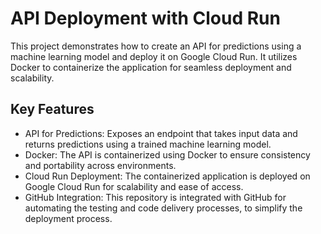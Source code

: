 # API Deployment with Cloud Run

This project demonstrates how to create an API for predictions using a machine learning model and deploy it on Google Cloud Run. It utilizes Docker to containerize the application for seamless deployment and scalability.

## Key Features

- API for Predictions: Exposes an endpoint that takes input data and returns predictions using a trained machine learning model.
- Docker: The API is containerized using Docker to ensure consistency and portability across environments.
- Cloud Run Deployment: The containerized application is deployed on Google Cloud Run for scalability and ease of access.
- GitHub Integration: This repository is integrated with GitHub for automating the testing and code delivery processes, to simplify the deployment process.
